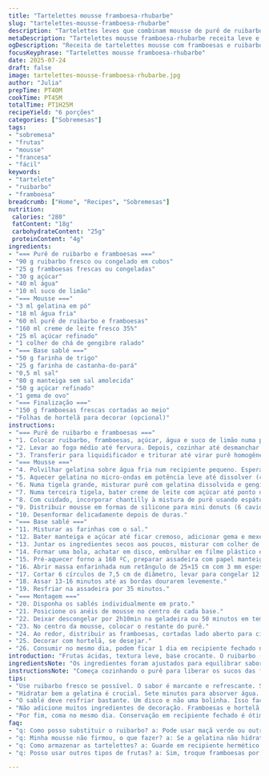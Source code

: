 ```yaml
---
title: "Tartelettes mousse framboesa-rhubarbe"
slug: "tartelettes-mousse-framboesa-rhubarbe"
description: "Tartelettes leves que combinam mousse de purê de ruibarbo e framboesas frescas sobre base crocante de sablé. Alterações no equilíbrio de açúcar e ingredientes como farinha de amêndoas substituída parcialmente por farinha de castanha-do-pará e inclusão de gengibre ralado na mousse para toque inusitado. Mousse preparada com gelatina hidratada, congelada para firmeza. Base à base de manteiga e gema, esticada em disco fino e assada com cuidado. Montagem final com frutas frescas e decoração opcional de hortelã em vez de flores comestíveis. Tempo total por volta de 1h20, rendeu 6 unidades."
metaDescription: "Tartelettes mousse framboesa-rhubarbe receita leve e deliciosa. Combinação perfeita de sabor e textura."
ogDescription: "Receita de tartelettes mousse com framboesas e ruibarbo. Um doce sofisticado para impressionar."
focusKeyphrase: "Tartelettes mousse framboesa-rhubarbe"
date: 2025-07-24
draft: false
image: tartelettes-mousse-framboesa-rhubarbe.jpg
author: "Julia"
prepTime: PT40M
cookTime: PT45M
totalTime: PT1H25M
recipeYield: "6 porções"
categories: ["Sobremesas"]
tags:
- "sobremesa"
- "frutas"
- "mousse"
- "francesa"
- "fácil"
keywords:
- "tartelete"
- "ruibarbo"
- "framboesa"
breadcrumb: ["Home", "Recipes", "Sobremesas"]
nutrition: 
 calories: "280"
 fatContent: "18g"
 carbohydrateContent: "25g"
 proteinContent: "4g"
ingredients:
- "=== Purê de ruibarbo e framboesas ==="
- "90 g ruibarbo fresco ou congelado em cubos"
- "25 g framboesas frescas ou congeladas"
- "30 g açúcar"
- "40 ml água"
- "10 ml suco de limão"
- "=== Mousse ==="
- "3 ml gelatina em pó"
- "18 ml água fria"
- "60 ml purê de ruibarbo e framboesas"
- "160 ml creme de leite fresco 35%"
- "25 ml açúcar refinado"
- "1 colher de chá de gengibre ralado"
- "=== Base sablé ==="
- "50 g farinha de trigo"
- "25 g farinha de castanha-do-pará"
- "0,5 ml sal"
- "80 g manteiga sem sal amolecida"
- "50 g açúcar refinado"
- "1 gema de ovo"
- "=== Finalização ==="
- "150 g framboesas frescas cortadas ao meio"
- "Folhas de hortelã para decorar (opcional)"
instructions:
- "=== Purê de ruibarbo e framboesas ==="
- "1. Colocar ruibarbo, framboesas, açúcar, água e suco de limão numa panela."
- "2. Levar ao fogo médio até fervura. Depois, cozinhar até desmanchar e virar compota."
- "3. Transferir para liquidificador e triturar até virar purê homogêneo. Reservar em recipiente fechado. Deixar esfriar antes da mousse."
- "=== Mousse ==="
- "4. Polvilhar gelatina sobre água fria num recipiente pequeno. Esperar 7 minutos."
- "5. Aquecer gelatina no micro-ondas em potência leve até dissolver (cerca de 20 segundos)."
- "6. Numa tigela grande, misturar purê com gelatina dissolvida e gengibre ralado."
- "7. Numa terceira tigela, bater creme de leite com açúcar até ponto de chantilly mole."
- "8. Com cuidado, incorporar chantilly à mistura de purê usando espátula, movimentos delicados de baixo para cima."
- "9. Distribuir mousse em formas de silicone para mini donuts (6 cavidades). Levar ao congelador por 2h45min até firmar bem."
- "10. Desenformar delicadamente depois de duras."
- "=== Base sablé ==="
- "11. Misturar as farinhas com o sal."
- "12. Bater manteiga e açúcar até ficar cremoso, adicionar gema e mexer até uniforme."
- "13. Juntar os ingredientes secos aos poucos, misturar com colher de pau."
- "14. Formar uma bola, achatar em disco, embrulhar em filme plástico e refrigerar 1h20min."
- "15. Pré-aquecer forno a 160 ºC, preparar assadeira com papel manteiga ou tapete de silicone."
- "16. Abrir massa enfarinhada num retângulo de 25×15 cm com 3 mm espessura."
- "17. Cortar 6 círculos de 7,5 cm de diâmetro, levar para congelar 12 minutos."
- "18. Assar 13-16 minutos até as bordas dourarem levemente."
- "19. Resfriar na assadeira por 35 minutos."
- "=== Montagem ==="
- "20. Disponha os sablés individualmente em prato."
- "21. Posicione os anéis de mousse no centro de cada base."
- "22. Deixar descongelar por 2h10min na geladeira ou 50 minutos em temperatura ambiente."
- "23. No centro da mousse, colocar o restante do purê."
- "24. Ao redor, distribuir as framboesas, cortadas lado aberto para cima ou alternando."
- "25. Decorar com hortelã, se desejar."
- "26. Consumir no mesmo dia, podem ficar 1 dia em recipiente fechado na geladeira."
introduction: "Frutas ácidas, textura leve, base crocante. O ruibarbo (rhubarbe) não tão comum no Brasil, mas com presença forte na culinária europeia. Framboesa fresca é um toque sofisticado. Mousse fria, gelatina para dar corpo, congelador que salva na montagem. Sablé, aquele biscoito amanteigado, mas com castanha-do-pará pra trazer aroma mais brasileiro. Um pouco de gengibre pra quebrar a doçura, trazer traco adocicado picante. Conservar frescor e textura. Demoradinho, mas não complicado. Refrigerar a massa muda a consistência e facilita corte. Mesa para seis, festa curta, receita de faz tempo adaptada. Quem gosta de tartelete, frutinha e textura delicada aproveita. Combina com café forte, chá de ervas. Não tem noção de espaço, serve no prato pequeno. Mousse precisa ser firme pra manter forma, mas com leveza no paladar."
ingredientsNote: "Os ingredientes foram ajustados para equilibrar sabores. Diminuí o ruibarbo para 90 g, que é mais ácido, e framboesas reduzidas para 25 g, para que o sabor não fique agressivo. O açúcar caiu um pouco para 30 g no purê, evitando exagero de doce. Na base, parte da farinha de amêndoas foi substituída por farinha de castanha-do-pará para aroma diferente, que lembra algo nossa terra, com textura um pouco mais granulada. Gelatina aumentada ligeiramente para 3 ml, garantindo mousse firme ao descongelar. A manteiga aumentada para 80 g para que o sablé fique mais crocante. Gengibre fresco ralado entrou na mousse para um toque picante interessante, mas sutil. Framboesas frescas usadas na decoração e na montagem, frescor fundamental. Hortelã substitui as flores comestíveis, fácil de achar e combina com os sabores da mousse. Evitar ingredientes difíceis, priorizar o que se encontra no Brasil facilmente, mas sem perder essa cara mais europeia."
instructionsNote: "Começa cozinhando o purê para liberar os sucos das frutas, 5 minutos em fogo médio após fervura para desmanchar bem. Processar para uniformizar. Depois hidratar gelatina mais que o normal, 7 minutos para que ela absorva líquido direito e dissolver bem no microondas rápido. Incorporar o gengibre à mousse ainda líquida antes do creme batido para espalhar sabor. Bater o creme até o ponto de chantilly mole, não firme, para incorporar tensão e ar à mousse. Usar espátula para misturar com movimentos suaves e com jeito para não baixar o creme. Usar formas de silicone para anéis é prático, mas pode ser copinhos ou outra forma que forme anéis. Congelar pouco menos de 3 horas, 2h45 min, para manter textura ideal. Massa para sables precisa repousar gelada pelo menos 1h20min, rápida para não endurecer demais. Abrir fina, cortar círculos, congelar rápido para não perder forma no forno. Assar até bordas levemente douradas, resultado clássico. Esfriar na assadeira para evitar quebra. Montagem delicada, colocar mousse já firme por cima da base, descongelar com tempo para que fique cremoso, mas sem desmanchar. Rechear com o purê restante no centro. Framboesas ao redor, com cara estética. Hortelã fresca dá contraste visual e aroma. Guardar em geladeira fechado, consumo em até 1 dia para não perder textura."
tips:
- "Use ruibarbo fresco se possível. O sabor é marcante e refrescante. Se usar congelado, descongele e escorra bem. A quantidade afeta a acidez. Ajuste açúcar e limão. Isso é importante. Framboesas devem estar doces. Se não, acrescente mais açúcar na mousse."
- "Hidratar bem a gelatina é crucial. Sete minutos para absorver água. Isso garante que a mousse fique firme. Não esqueça de aquecer no micro-ondas. Dissolver é necessário. Cuidado com temperatura. Para não queimar. Faça testes com temperatura."
- "O sablé deve resfriar bastante. Um disco e não uma bolinha. Isso facilita abrir e corta. Congelar antes de assar ajuda na forma. Não deixe de controlar o forno. As bordas precisam dourar levemente. O resfriamento na assadeira diminui quebra dos biscoitos."
- "Não adicione muitos ingredientes de decoração. Framboesas e hortelã são suficientes. Para frescor e cor. O purê na mousse ajuda a manter umidade. Aliás, pode usar outras frutas se preferir. Isso dá um toque diferente."
- "Por fim, coma no mesmo dia. Conservação em recipiente fechado é ótima. Se não der, pode durar até um dia. Mas a textura não é a mesma. Não esqueça do leite no creme. Chantilly mole é a melhor opção. Com essa dica, a mousse brilha no prato."
faq:
- "q: Como posso substituir o ruibarbo? a: Pode usar maçã verde ou outra fruta ácida. Mas o sabor é bem distinto. A textura varia também. Mas é uma alternativa."
- "q: Minha mousse não firmou, o que fazer? a: Se a gelatina não hidratar bem, vai dar problema. É preciso dissolver corretamente. Se gostar de mousse mais firme, aumente gelatina. Mas não exagere."
- "q: Como armazenar as tartelettes? a: Guarde em recipiente hermético na geladeira. Elas duram até um dia. Em temperatura ambiente não é ideal. Mas se for servir rápido, não tem problema."
- "q: Posso usar outros tipos de frutas? a: Sim, troque framboesas por morangos ou outros vermelhos. Mas belos sabores ácidos. Também mudam a estética. Aproveite o que tem disponível."

---
```

